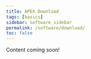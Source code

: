 ```yaml
---
title: APEX Download
tags: [basics]
sidebar: software_sidebar
permalink: /software/download/
toc: false
---
```


Content coming soon!
